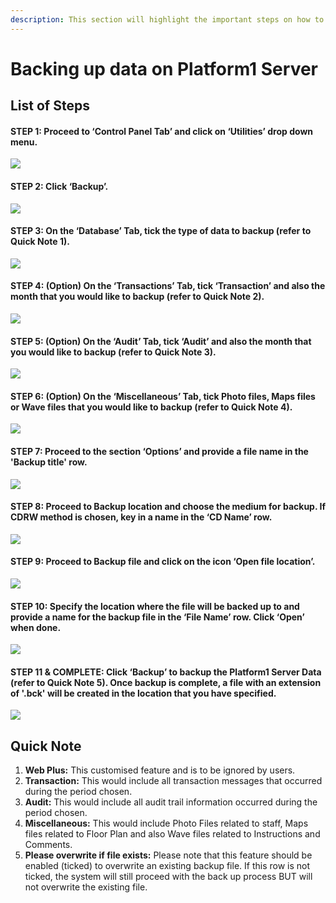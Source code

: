 ```yaml
---
description: This section will highlight the important steps on how to back up server data.
---
```


# Backing up data on Platform1 Server

## List of Steps

#### STEP 1: Proceed to ‘Control Panel Tab’ and click on ‘Utilities’ drop down menu.

![](../.gitbook/assets/untitleda.png)



#### STEP 2: Click ‘Backup’.

![](../.gitbook/assets/untitled%20%281%29.png)



#### STEP 3: On the ‘Database’ Tab, tick the type of data to backup \(refer to Quick Note 1\).

![](../.gitbook/assets/untitled1b%20%281%29.png)



#### STEP 4: \(Option\) On the ‘Transactions’ Tab, tick ‘Transaction’ and also the month that you would like to backup \(refer to Quick Note 2\).

![](../.gitbook/assets/untitled2a%20%287%29.png)



#### STEP 5: \(Option\) On the ‘Audit’ Tab, tick ‘Audit’ and also the month that you would like to backup \(refer to Quick Note 3\).

![](../.gitbook/assets/untitled3b.png)



#### STEP 6: \(Option\) On the ‘Miscellaneous’ Tab, tick Photo files, Maps files or Wave files that you would like to backup \(refer to Quick Note 4\).

![](../.gitbook/assets/untitled4b.png)



#### STEP 7: Proceed to the section ‘Options’ and provide a file name in the 'Backup title' row.

![](../.gitbook/assets/untitled5b%20%281%29.png)



#### STEP 8: Proceed to Backup location and choose the medium for backup. If CDRW method is chosen, key in a name in the ‘CD Name’ row.

![](../.gitbook/assets/untitled6%20%2815%29.png)



#### STEP 9: Proceed to Backup file and click on the icon ‘Open file location’.

![](../.gitbook/assets/untitled7%20%2817%29.png)



#### STEP 10: Specify the location where the file will be backed up to and provide a name for the backup file in the ‘File Name’ row. Click ‘Open’ when done.

![](../.gitbook/assets/untitled8b%20%281%29.png)



#### STEP 11 & COMPLETE: Click ‘Backup’ to backup the Platform1 Server Data \(refer to Quick Note 5\). Once backup is complete, a file with an extension of **'.bck'** will be created in the location that you have specified. 

![](../.gitbook/assets/untitled9b.png)

## Quick Note

1. **Web Plus:** This customised feature and is to be ignored by users.
2. **Transaction:** This would include all transaction messages that occurred during the period chosen.
3. **Audit:** This would include all audit trail information occurred during the period chosen.
4. **Miscellaneous:** This would include Photo Files related to staff, Maps files related to Floor Plan and also Wave files related to Instructions and Comments.
5. **Please overwrite if file exists:** Please note that this feature should be enabled \(ticked\) to overwrite an existing backup file. If this row is not ticked, the system will still proceed with the back up process BUT will not overwrite the existing file. 

